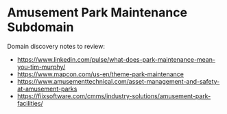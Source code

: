 # Amusement Park Maintenance Subdomain

Domain discovery notes to review:

* https://www.linkedin.com/pulse/what-does-park-maintenance-mean-you-tim-murphy/
* https://www.mapcon.com/us-en/theme-park-maintenance
* https://www.amusementtechnical.com/asset-management-and-safety-at-amusement-parks
* https://fiixsoftware.com/cmms/industry-solutions/amusement-park-facilities/
